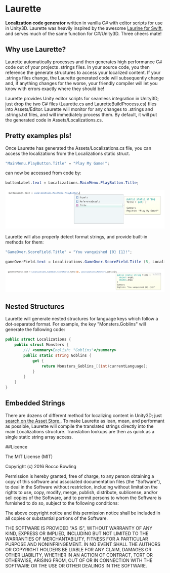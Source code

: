 # Laurette
**Localization code generator** written in vanilla C# with editor scripts for use in Unity3D. Laurette was heavily inspired by the awesome [Laurine for Swift](https://github.com/JiriTrecak/Laurine), and serves much of the same function for C#/Unity3D.  Three cheers mate!

## Why use Laurette?

Laurette automatically processes and then generates high performance C# code out of your projects .strings files. In your source code, you then reference the generate structures to access your localized content. If your .strings files change, the Laurette generated code will subsequently change and, if anything changes for the worse, your friendly compiler will let you know with errors exactly where they should be!

Laurette provides Unity editor scripts for seamless integration in Unity3D; just drop the two C# files (Laurette.cs and LauretteBuildProcess.cs) files into Assets/Editor. Laurette will monitor for any changes to .strings and .strings.txt files, and will immediately process them.  By default, it will put the generated code in Assets/Localizations.cs.

## Pretty examples pls!

Once Laurette has generated the Assets/Localizations.cs file, you can access the localizations from the Localizations static struct.

```C#
"MainMenu.PlayButton.Title" = "Play My Game!";
```

can now be accessed from code by:

```C#
buttonLabel.text = Localizations.MainMenu.PlayButton.Title;
```

![Image : Autocomplete Variables](https://raw.githubusercontent.com/KittyMac/laurette/master/image1.png)


Laurette will also properly detect format strings, and provide built-in methods for them:

```C#
"GameOver.ScoreField.Title" = "You vanquished {0} {1}!";
```

```C#
gameOverField.text = Localizations.GameOver.ScoreField.Title (5, Localizations.Monsters.Goblins);
```

![Image : Autocomplete Methods](https://raw.githubusercontent.com/KittyMac/laurette/master/image2.png)


## Nested Structures

Laurette will generate nested structures for language keys which follow a dot-separated format.  For example, the key "Monsters.Goblins" will generate the following code:

```C#
public struct Localizations {
	public struct Monsters {
		/// <summary>English: "Goblins"</summary>
		public static string Goblins {
			get {
				return Monsters_Goblins_[(int)currentLanguage];
			}
		}
	}
}
```

## Embedded Strings

There are dozens of different method for localizing content in Unity3D; just [search on the Asset Store.](https://www.assetstore.unity3d.com/en/#!/search/page=1/sortby=relevance/query=localization).  To make Laurette as lean, mean, and performant as possible,  Laurette will compile the translated strings directly into the main Localizations structure.  Translation lookups are then as quick as a single static string array access.


##Licence

The MIT License (MIT)

Copyright (c) 2016 Rocco Bowling

Permission is hereby granted, free of charge, to any person obtaining a copy
of this software and associated documentation files (the "Software"), to deal
in the Software without restriction, including without limitation the rights
to use, copy, modify, merge, publish, distribute, sublicense, and/or sell
copies of the Software, and to permit persons to whom the Software is
furnished to do so, subject to the following conditions:

The above copyright notice and this permission notice shall be included in all
copies or substantial portions of the Software.

THE SOFTWARE IS PROVIDED "AS IS", WITHOUT WARRANTY OF ANY KIND, EXPRESS OR
IMPLIED, INCLUDING BUT NOT LIMITED TO THE WARRANTIES OF MERCHANTABILITY,
FITNESS FOR A PARTICULAR PURPOSE AND NONINFRINGEMENT. IN NO EVENT SHALL THE
AUTHORS OR COPYRIGHT HOLDERS BE LIABLE FOR ANY CLAIM, DAMAGES OR OTHER
LIABILITY, WHETHER IN AN ACTION OF CONTRACT, TORT OR OTHERWISE, ARISING FROM,
OUT OF OR IN CONNECTION WITH THE SOFTWARE OR THE USE OR OTHER DEALINGS IN THE
SOFTWARE.
